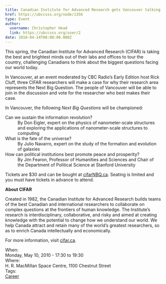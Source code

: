 ```yaml
---
title: Canadian Institute for Advanced Research gets Vancouver talking  about The Next Big Question 
href: https://ubccsss.org/node/1356
type: Event
author:
  username: Christopher Head
  link: https://ubccsss.org/user/2
date: 2010-04-24T00:08:00.000Z
---
```


<div class="field field-name-body field-type-text-with-summary field-label-hidden"><div class="field-items"><div class="field-item even"><p>This spring, the Canadian Institute for Advanced Research (CIFAR) is taking the best and brightest minds out of their labs and offices to tour the country, challenging Canadians to think about the biggest questions facing our world today.</p>
<p>In Vancouver, at an event moderated by CBC Radio&#x2019;s Early Edition host Rick Cluff, three CIFAR researchers will make a case for why their research area represents the Next Big Question. The people of Vancouver will be able to join in the discussion and vote for the researcher who best makes their case.</p>
<p>In Vancouver, the following <em>Next Big Questions</em> will be championed:</p>
<dl>
<dt>Can we sustain the information revolution?</dt>
<dd>By Don Eigler, expert on the physics of nanometer-scale structures and exploring the applications of nanometer-scale structures to computing</dd>
<dt>What is the fate of the universe?</dt>
<dd>By Julio Navarro, expert on the study of the formation and evolution of galaxies</dd>
<dt>How can political institutions best promote peace and prosperity?</dt>
<dd>By Jim Fearon, Professor of Humanities and Sciences and Chair of the Department of Political Science at Stanford University</dd>
</dl>
<p>Tickets are $30 and can be bought at <a href="http://cifarnbq.ca/">cifarNBQ.ca</a>. Seating is limited and you must have tickets in advance to attend.</p>
<p><strong>About CIFAR</strong></p>
<p>Created in 1982, the Canadian Institute for Advanced Research builds teams of the best Canadian and international researchers to collaborate on complex questions at the frontiers of human knowledge. The Institute&#x2019;s research is interdisciplinary, collaborative, and risky and aimed at creating knowledge with the potential to change how we understand our world. We help Canada attract and retain many of the world&#x2019;s greatest researchers, so as to enrich Canada intellectually and economically.</p>
<p>For more information, visit <a href="http://cifar.ca/">cifar.ca</a>.</p>
</div></div></div><div class="field field-name-field-dates field-type-datetime field-label-above"><div class="field-label">When:&#xA0;</div><div class="field-items"><div class="field-item even"><span class="date-display-single">Monday, May 10, 2010 - <span class="date-display-range"><span class="date-display-start">17:30</span> to <span class="date-display-end">19:30</span></span></span></div></div></div><div class="field field-name-field-location field-type-text field-label-above"><div class="field-label">Where:&#xA0;</div><div class="field-items"><div class="field-item even">H. R. MacMillan Space Centre, 1100 Chestnut Street</div></div></div>    <footer>
    <div class="field field-name-field-tags field-type-taxonomy-term-reference field-label-above"><div class="field-label">Tags:&#xA0;</div><div class="field-items"><div class="field-item even"><a href="/career">Career</a></div></div></div>      </footer>